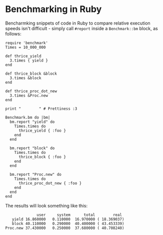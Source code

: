 Benchmarking in Ruby
====================
Bencharmking snippets of code in Ruby to compare relative execution speeds
isn't difficult - simply call `#report` inside a `Benchmark::bm` block, as
follows:
    
    require 'benchmark'
    Times = 10_000_000
    
    def thrice_yield
      3.times { yield }
    end
    
    def thrice_block &block
      3.times &block
    end
    
    def thrice_proc_dot_new
      3.times &Proc.new
    end
    
    print "        " # Prettiness :3
    
    Benchmark.bm do |bm|
      bm.report "yield" do
        Times.times do
          thrice_yield { :foo }
        end
      end
      
      bm.report "block" do
        Times.times do
          thrice_block { :foo }
        end
      end
      
      bm.report "Proc.new" do
        Times.times do
          thrice_proc_dot_new { :foo }
        end
      end
    end
    
The results will look something like this:
    
                  user     system      total        real
       yield 16.860000   0.110000  16.970000 ( 18.369037)
       block 40.110000   0.290000  40.400000 ( 43.453339)
    Proc.new 37.430000   0.250000  37.680000 ( 40.708240)
    
